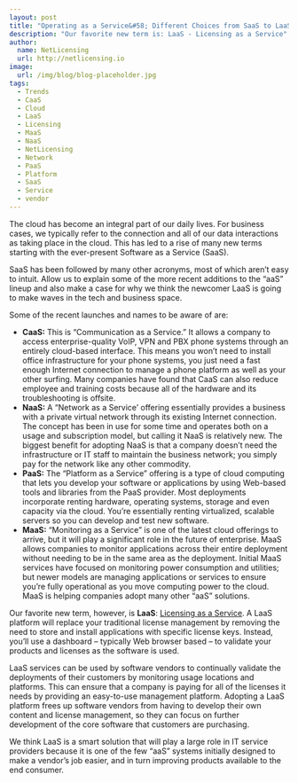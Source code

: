 ```yaml
---
layout: post
title: "Operating as a Service&#58; Different Choices from SaaS to LaaS"
description: "Our favorite new term is: LaaS - Licensing as a Service"
author:
  name: NetLicensing
  url: http://netlicensing.io
image:
  url: /img/blog/blog-placeholder.jpg
tags:
  - Trends
  - CaaS
  - Cloud
  - LaaS
  - Licensing
  - MaaS
  - NaaS
  - NetLicensing
  - Network
  - PaaS
  - Platform
  - SaaS
  - Service
  - vendor
---
```


The cloud has become an integral part of our daily lives. For business cases, we typically refer to the connection and all of our data interactions as taking place in the cloud. This has led to a rise of many new terms starting with the ever-present Software as a Service (SaaS).

SaaS has been followed by many other acronyms, most of which aren’t easy to intuit. Allow us to explain some of the more recent additions to the “aaS” lineup and also make a case for why we think the newcomer LaaS is going to make waves in the tech and business space.

Some of the recent launches and names to be aware of are:

  * **CaaS:** This is “Communication as a Service.” It allows a company to access enterprise-quality VoIP, VPN and PBX phone systems through an entirely cloud-based interface. This means you won’t need to install office infrastructure for your phone systems, you just need a fast enough Internet connection to manage a phone platform as well as your other surfing. Many companies have found that CaaS can also reduce employee and training costs because all of the hardware and its troubleshooting is offsite.
  * **NaaS:** A “Network as a Service’ offering essentially provides a business with a private virtual network through its existing Internet connection. The concept has been in use for some time and operates both on a usage and subscription model, but calling it NaaS is relatively new. The biggest benefit for adopting NaaS is that a company doesn’t need the infrastructure or IT staff to maintain the business network; you simply pay for the network like any other commodity.
  * **PaaS:** The “Platform as a Service” offering is a type of cloud computing that lets you develop your software or applications by using Web-based tools and libraries from the PaaS provider. Most deployments incorporate renting hardware, operating systems, storage and even capacity via the cloud. You’re essentially renting virtualized, scalable servers so you can develop and test new software.
  * **MaaS:** “Monitoring as a Service” is one of the latest cloud offerings to arrive, but it will play a significant role in the future of enterprise. MaaS allows companies to monitor applications across their entire deployment without needing to be in the same area as the deployment. Initial MaaS services have focused on monitoring power consumption and utilities; but newer models are managing applications or services to ensure you’re fully operational as you move computing power to the cloud. MaaS is helping companies adopt many other “aaS” solutions.

Our favorite new term, however, is **LaaS**: [Licensing as a Service](http://netlicensing.io "NetLicensing - Innovative Licensing"). A LaaS platform will replace your traditional license management by removing the need to store and install applications with specific license keys. Instead, you’ll use a dashboard – typically Web browser based – to validate your products and licenses as the software is used.

LaaS services can be used by software vendors to continually validate the deployments of their customers by monitoring usage locations and platforms. This can ensure that a company is paying for all of the licenses it needs by providing an easy-to-use management platform. Adopting a LaaS platform frees up software vendors from having to develop their own content and license management, so they can focus on further development of the core software that customers are purchasing.

We think LaaS is a smart solution that will play a large role in IT service providers because it is one of the few “aaS” systems initially designed to make a vendor’s job easier, and in turn improving products available to the end consumer.
